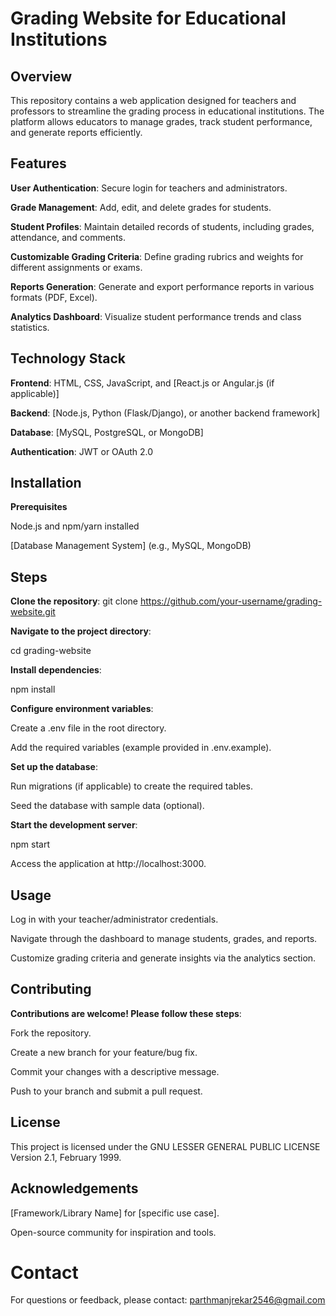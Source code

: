 # Grading Website for Educational Institutions

## Overview

This repository contains a web application designed for teachers and professors to streamline the grading process in educational institutions. The platform allows educators to manage grades, track student performance, and generate reports efficiently.

## Features

****User Authentication****: Secure login for teachers and administrators.

****Grade Management****: Add, edit, and delete grades for students.

****Student Profiles****: Maintain detailed records of students, including grades, attendance, and comments.

****Customizable Grading Criteria****: Define grading rubrics and weights for different assignments or exams.

****Reports Generation****: Generate and export performance reports in various formats (PDF, Excel).

****Analytics Dashboard****: Visualize student performance trends and class statistics.

## Technology Stack

****Frontend****: HTML, CSS, JavaScript, and [React.js or Angular.js (if applicable)]

****Backend****: [Node.js, Python (Flask/Django), or another backend framework]

****Database****: [MySQL, PostgreSQL, or MongoDB]

****Authentication****: JWT or OAuth 2.0

## Installation

****Prerequisites****

Node.js and npm/yarn installed

[Database Management System] (e.g., MySQL, MongoDB)

## Steps

****Clone the repository****: git clone https://github.com/your-username/grading-website.git

****Navigate to the project directory****:

cd grading-website

****Install dependencies****:

npm install

****Configure environment variables****:

Create a .env file in the root directory.

Add the required variables (example provided in .env.example).

****Set up the database****:

Run migrations (if applicable) to create the required tables.

Seed the database with sample data (optional).

****Start the development server****:

npm start

Access the application at http://localhost:3000.

## Usage

Log in with your teacher/administrator credentials.

Navigate through the dashboard to manage students, grades, and reports.

Customize grading criteria and generate insights via the analytics section.

## Contributing

****Contributions are welcome! Please follow these steps****:

Fork the repository.

Create a new branch for your feature/bug fix.

Commit your changes with a descriptive message.

Push to your branch and submit a pull request.

## License

This project is licensed under the GNU LESSER GENERAL PUBLIC LICENSE Version 2.1, February 1999.

## Acknowledgements

[Framework/Library Name] for [specific use case].

Open-source community for inspiration and tools.

# Contact

For questions or feedback, please contact: parthmanjrekar2546@gmail.com 

